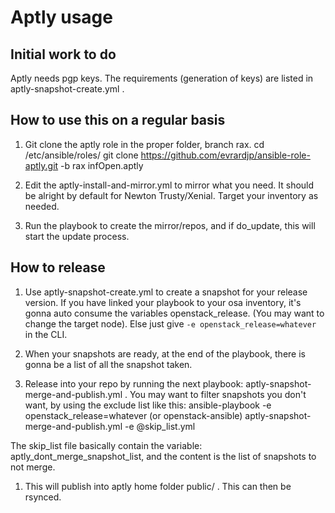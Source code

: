 # Aptly usage

## Initial work to do

Aptly needs pgp keys. The requirements (generation of keys) are listed in aptly-snapshot-create.yml .

## How to use this on a regular basis

1. Git clone the aptly role in the proper folder, branch rax.
cd /etc/ansible/roles/
git clone https://github.com/evrardjp/ansible-role-aptly.git -b rax infOpen.aptly

1. Edit the aptly-install-and-mirror.yml to mirror what you need. It should be alright by default for Newton Trusty/Xenial. Target your inventory as needed.

1. Run the playbook to create the mirror/repos, and if do_update, this will start the update process.

## How to release

1. Use aptly-snapshot-create.yml to create a snapshot for your release version. If you have linked your playbook to your osa inventory, it's gonna auto consume the variables openstack_release.
(You may want to change the target node). Else just give ``-e openstack_release=whatever`` in the CLI.

1. When your snapshots are ready, at the end of the playbook, there is gonna be a list of all the snapshot taken.

1. Release into your repo by running the next playbook: aptly-snapshot-merge-and-publish.yml . You may want to filter snapshots you don't want, by using the exclude list like this:
ansible-playbook -e openstack_release=whatever (or openstack-ansible) aptly-snapshot-merge-and-publish.yml -e @skip_list.yml

The skip_list file basically contain the variable: aptly_dont_merge_snapshot_list, and the content is the list of snapshots to not merge.

1. This will publish into aptly home folder public/ . This can then be rsynced.
